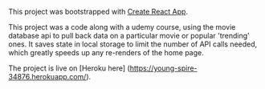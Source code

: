 This project was bootstrapped with [Create React App](https://github.com/facebook/create-react-app).

This project was a code along with a udemy course, using the movie database api to pull back data on a particular movie or popular 'trending' ones. It saves state in local storage to limit the number of API calls needed, which greatly speeds up any re-renders of the home page.

The project is live on [Heroku here] (https://young-spire-34876.herokuapp.com/).
